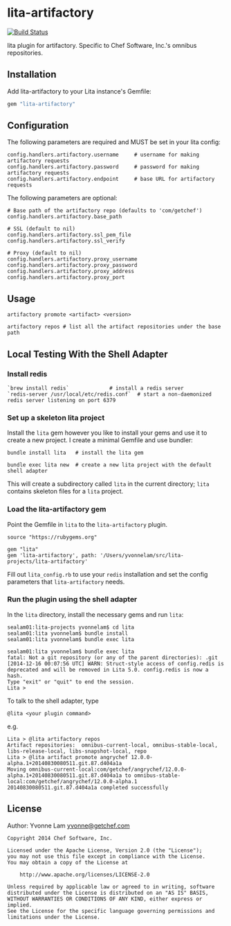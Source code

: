 # lita-artifactory
[![Build Status](https://travis-ci.org/chef/lita-artifactory.svg)](https://travis-ci.org/chef/lita-artifactory)

lita plugin for artifactory.  Specific to Chef Software, Inc.'s omnibus repositories.

## Installation

Add lita-artifactory to your Lita instance's Gemfile:

``` ruby
gem "lita-artifactory"
```


## Configuration

The following parameters are required and MUST be set in your lita config:

````
config.handlers.artifactory.username     # username for making artifactory requests
config.handlers.artifactory.password     # password for making artifactory requests
config.handlers.artifactory.endpoint     # base URL for artifactory requests
````

The following parameters are optional:

````
# Base path of the artifactory repo (defaults to 'com/getchef')
config.handlers.artifactory.base_path

# SSL (default to nil)
config.handlers.artifactory.ssl_pem_file
config.handlers.artifactory.ssl_verify

# Proxy (default to nil)
config.handlers.artifactory.proxy_username
config.handlers.artifactory.proxy_password
config.handlers.artifactory.proxy_address
config.handlers.artifactory.proxy_port
````
## Usage

````
artifactory promote <artifact> <version>

artifactory repos # list all the artifact repositories under the base path
````
## Local Testing With the Shell Adapter
### Install redis
````
`brew install redis`             # install a redis server
`redis-server /usr/local/etc/redis.conf`  # start a non-daemonized redis server listening on port 6379
````

### Set up a skeleton lita project
Install the `lita` gem however you like to install your gems and use it to create a new project.  I create a minimal Gemfile and use bundler:
````
bundle install lita   # install the lita gem

bundle exec lita new  # create a new lita project with the default shell adapter
````
This will create a subdirectory called `lita` in the current directory; `lita` contains skeleton files for a `lita` project.

### Load the lita-artifactory gem
Point the Gemfile in `lita` to the `lita-artifactory` plugin.

````
source "https://rubygems.org"

gem "lita"
gem 'lita-artifactory', path: '/Users/yvonnelam/src/lita-projects/lita-artifactory'
````

Fill out `lita_config.rb` to use your `redis` installation and set the config parameters that `lita-artifactory` needs.

### Run the plugin using the shell adapter
In the `lita` directory, install the necessary gems and run `lita`:

````
sealam01:lita-projects yvonnelam$ cd lita
sealam01:lita yvonnelam$ bundle install
sealam01:lita yvonnelam$ bundle exec lita

sealam01:lita yvonnelam$ bundle exec lita
fatal: Not a git repository (or any of the parent directories): .git
[2014-12-16 00:07:56 UTC] WARN: Struct-style access of config.redis is deprecated and will be removed in Lita 5.0. config.redis is now a hash.
Type "exit" or "quit" to end the session.
Lita >
````

To talk to the shell adapter, type

`@lita <your plugin command>`

e.g.
````
Lita > @lita artifactory repos
Artifact repositories:  omnibus-current-local, omnibus-stable-local, libs-release-local, libs-snapshot-local, repo
Lita > @lita artifact promote angrychef 12.0.0-alpha.1+20140830080511.git.87.d404a1a
Moving omnibus-current-local:com/getchef/angrychef/12.0.0-alpha.1+20140830080511.git.87.d404a1a to omnibus-stable-local:com/getchef/angrychef/12.0.0-alpha.1 20140830080511.git.87.d404a1a completed successfully
````

## License
Author:  Yvonne Lam <yvonne@getchef.com>

````
Copyright 2014 Chef Software, Inc.

Licensed under the Apache License, Version 2.0 (the "License");
you may not use this file except in compliance with the License.
You may obtain a copy of the License at

    http://www.apache.org/licenses/LICENSE-2.0

Unless required by applicable law or agreed to in writing, software
distributed under the License is distributed on an "AS IS" BASIS,
WITHOUT WARRANTIES OR CONDITIONS OF ANY KIND, either express or implied.
See the License for the specific language governing permissions and
limitations under the License.
````
